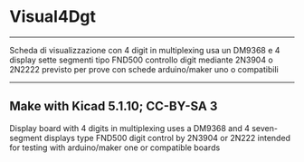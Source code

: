 # Visual4Dgt 
---
Scheda di visualizzazione con 4 digit in multiplexing
usa un DM9368 e 4 display sette segmenti tipo FND500
controllo digit mediante 2N3904 o 2N2222
previsto per prove con schede arduino/maker uno o compatibili

---
Make with Kicad 5.1.10; CC-BY-SA 3
---

Display board with 4 digits in multiplexing
uses a DM9368 and 4 seven-segment displays type FND500
digit control by 2N3904 or 2N222
intended for testing with arduino/maker one or compatible boards
